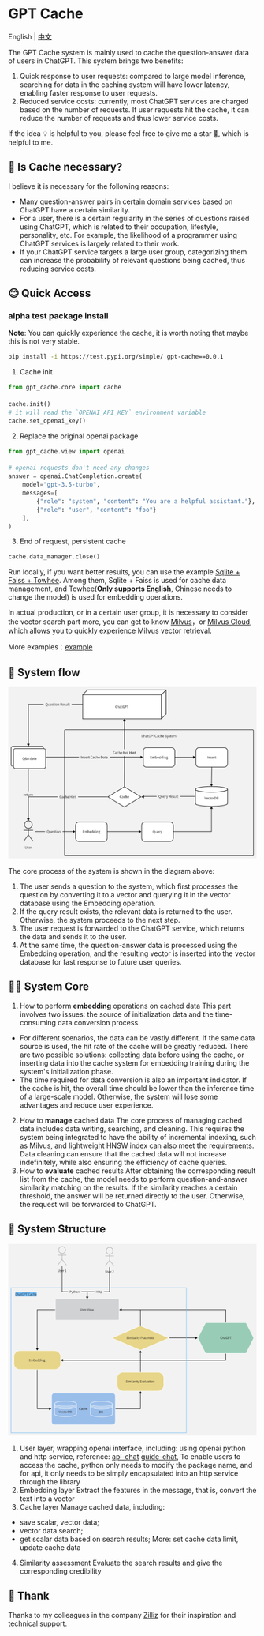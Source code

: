 # GPT Cache

English | [中文](README-CN.md)

The GPT Cache system is mainly used to cache the question-answer data of users in ChatGPT. This system brings two benefits:

1. Quick response to user requests: compared to large model inference, searching for data in the caching system will have lower latency, enabling faster response to user requests.
2. Reduced service costs: currently, most ChatGPT services are charged based on the number of requests. If user requests hit the cache, it can reduce the number of requests and thus lower service costs.

If the idea 💡 is helpful to you, please feel free to give me a star 🌟, which is helpful to me.

## 🤔 Is Cache necessary?

I believe it is necessary for the following reasons:

- Many question-answer pairs in certain domain services based on ChatGPT have a certain similarity.
- For a user, there is a certain regularity in the series of questions raised using ChatGPT, which is related to their occupation, lifestyle, personality, etc. For example, the likelihood of a programmer using ChatGPT services is largely related to their work.
- If your ChatGPT service targets a large user group, categorizing them can increase the probability of relevant questions being cached, thus reducing service costs.

## 😊 Quick Access

### alpha test package install

**Note**: You can quickly experience the cache, it is worth noting that maybe this is not very stable.

```bash
pip install -i https://test.pypi.org/simple/ gpt-cache==0.0.1
```

1. Cache init

```python
from gpt_cache.core import cache

cache.init()
# it will read the `OPENAI_API_KEY` environment variable
cache.set_openai_key()
```
2. Replace the original openai package

```python
from gpt_cache.view import openai

# openai requests don't need any changes
answer = openai.ChatCompletion.create(
    model="gpt-3.5-turbo",
    messages=[
        {"role": "system", "content": "You are a helpful assistant."},
        {"role": "user", "content": "foo"}
    ],
)
```
3. End of request, persistent cache
```python
cache.data_manager.close()
```

Run locally, if you want better results, you can use the example [Sqlite + Faiss + Towhee](example/sf_towhee/sf_manager.py). Among them, Sqlite + Faiss is used for cache data management, and Towhee(**Only supports English**, Chinese needs to change the model) is used for embedding operations.

In actual production, or in a certain user group, it is necessary to consider the vector search part more, you can get to know [Milvus](https://github.com/milvus-io/milvus)，or [Milvus Cloud](https://cloud.zilliz.com/), which allows you to quickly experience Milvus vector retrieval.

More examples：[example](example/example.md)

## 🧐 System flow

![GPT Cache Flow](design/GPTCache.png)

The core process of the system is shown in the diagram above:

1. The user sends a question to the system, which first processes the question by converting it to a vector and querying it in the vector database using the Embedding operation.
2. If the query result exists, the relevant data is returned to the user. Otherwise, the system proceeds to the next step.
3. The user request is forwarded to the ChatGPT service, which returns the data and sends it to the user.
4. At the same time, the question-answer data is processed using the Embedding operation, and the resulting vector is inserted into the vector database for fast response to future user queries.

## 😵‍💫 System Core

1. How to perform **embedding** operations on cached data
This part involves two issues: the source of initialization data and the time-consuming data conversion process.
- For different scenarios, the data can be vastly different. If the same data source is used, the hit rate of the cache will be greatly reduced. There are two possible solutions: collecting data before using the cache, or inserting data into the cache system for embedding training during the system's initialization phase.
- The time required for data conversion is also an important indicator. If the cache is hit, the overall time should be lower than the inference time of a large-scale model. Otherwise, the system will lose some advantages and reduce user experience.
2. How to **manage** cached data
The core process of managing cached data includes data writing, searching, and cleaning. This requires the system being integrated to have the ability of incremental indexing, such as Milvus, and lightweight HNSW index can also meet the requirements. Data cleaning can ensure that the cached data will not increase indefinitely, while also ensuring the efficiency of cache queries.
3. How to **evaluate** cached results
After obtaining the corresponding result list from the cache, the model needs to perform question-and-answer similarity matching on the results. If the similarity reaches a certain threshold, the answer will be returned directly to the user. Otherwise, the request will be forwarded to ChatGPT.

## 🤩 System Structure

![GPT Cache Structure](design/GPTCacheStructure.png)

1. User layer, wrapping openai interface, including: using openai python and http service, reference: [api-chat](https://platform.openai.com/docs/api-reference/chat) [guide-chat](https://platform.openai.com/docs/guides/chat/introduction),
To enable users to access the cache, python only needs to modify the package name, and for api, it only needs to be simply encapsulated into an http service through the library
2. Embedding layer
Extract the features in the message, that is, convert the text into a vector
3. Cache layer
Manage cached data, including:
- save scalar, vector data;
- vector data search;
- get scalar data based on search results;
More: set cache data limit, update cache data
4. Similarity assessment
Evaluate the search results and give the corresponding credibility

## 🙏 Thank

Thanks to my colleagues in the company [Zilliz](https://zilliz.com/) for their inspiration and technical support.